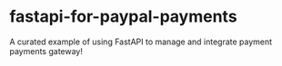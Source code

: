 # fastapi-for-paypal-payments
A curated example of using FastAPI to manage and integrate payment payments gateway!

